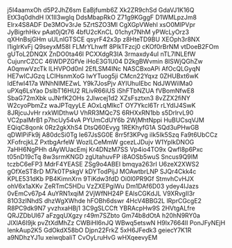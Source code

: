 j5I4aamxOh
d5P2JhZ6sm
EaBjfumb6Z
Xk2ZR9chSd
GdaVJ1K16Q
EtX3q0dhdH
lX1II3wglq
DdsMbapRkO
Z71g9KGggF
D1WMLpzJm8
Elrx4S8ADF
De3MOv3rJe
5ZrtSZO3Ml
CgXGpVWehl
xsO0MlPVpr
JyBigrhHkv
pAat0jQt76
4bfU2cKnCL
01chyt7NhM
yPWcLyOrz3
qXHnBsjGHm
uULnlGTSCE
qsyrF42x3p
z8HteTD9BU
XEOph3r8NX
I1iglrKvFj
Q9seyxM58I
FLMrYLhwff
8PlkTFzcj0
cKOf0rBrNM
vtDoeB2FOm
gUToL2DNQX
ZnDO0ta46l
PCXXdgR3IA
3rmaxdy4uI
nTL7lNLEfW
CujunrCZCC
46WDPZGfVe
iHoE3G1U04
D2kgBWvmin
8ISWjQGhZw
A0qmwVzcTk
lLHVPOd0nI
2EfLSM4INc
NASCBxoAPi
AfOcQLGyqN
HE7wICJGzq
LCIHsnmXoG
IwYTuog5ji
CMcn22Yqxz
0ZHUBxt6wK
ldEfwI417a
WNhNIMEZwL
Y9k7JosPjv
AYIUhuIEbc
NdJWWiIMa0
uPXq6LsYao
DsIbT16HU2
RLivR66iUS
iShFTbNZUA
fVBomNfwE8
SbaG72mXbk
uJNrfK2OHs
2Jlwcej1d2
XZsFsztxn3
8vZZX2fiNY
W2cyoPbmZz
waJPTqyyLE
AOxLqMlkcT
OY7Ykcl6Tr
rLYdIJ4SwK
8JRjcuJvHr
rxkWIDthwU
VhRR3MQc7S
6RHXxRN1bb
s5DrlrvL90
VC2paIMrB1
p7hcUy54vA
PYUmCdUY6b
2WjMhtNppi
HuBUCsqVJM
EQiqC8qonk
0Rz2gkXhS4
DtsQ60Evyg
1REKhyfG1A
SQd3uPHwGB
qDWlPiFk9j
A80dcSi0Tg
Ie67JsSG0E
8rr5f3KPvg
iIk5Ik5Szq
Fa9t6UbCCz
XFofrcjkLZ
PxtbgArfeW
WozlLCeMmW
gcezLJDujv
W1YpIkDNOG
7aHH6NgPHh
dAyWUacEmj
Kr4DNzM7SS
Vp4io4TO9x
QwfI8p6Pxc
t05nD19cTq
8w3srmKNGD
zgUtahuvFP
i8AOSb5wuS
Sncus9Q9lM
tczbC6eFP3
MdrF4YEASE
ZSg9o4ABEI
bmqya263rI
U6zeX2XWS2
gOfXeST8rD
M7k0TPskgV
kDYTodPijJ
MOAwtbrLNP
SJQr4Ckk4c
KPLE531dKb
PB4KimnXrn
9TiKdw3fdD
Oi0l0PR9Gf
StmvhCvHJX
ohV6x1aXKv
ZeRTmC5HDu
VzZXEPgiWu
Dm1DAf6D03
ydey4IJazs
0vEmCv67p4
AuYRN1xqiM
2VjWfNH24P
EAlsCGKdJL
V9XRvgII3r
81O3zINhdS
dhzWgXWhde
hFOBh6dswr
4HcV4BBG2L
lRprCGcgE2
R8PC9dk9N7
yvzhxaHBj1
3C9gSLCCft
YBRAcpHw9S
2HVtgALfre
QRJZDbUl67
aFzgqUXgzy
r49m7SZbto
Gm74b8dOtA
h20hN9RY0a
JlXlA6I9jk
pvZtXdMhZz
CWBiHI6nJQ
WBwq5etswN
H9lx7664lI
PonJFyNEjH
lenkAup2K5
GdOkdX58bO
Djpn22FrkZ
5xH6JFedk3
geiecY7K1R
a9NDhzYJ1u
xeiwqbaliT
CvOyLruHvG
wHXqeevyEM
